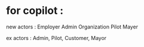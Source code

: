 # for copilot :

new actors : 
   Employer
   Admin
   Organization
   Pilot
   Mayer

ex actors : 
    Admin,
	Pilot,
	Customer,
	Mayor   